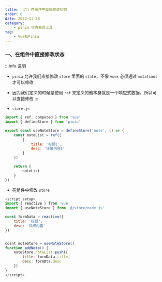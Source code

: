 ```yaml
---
title: （六）在组件中直接修改状态
order: 6
date: 2022-11-28
category:
    - pinia 状态管理工具
tag: 
    - Vue和Pinia
---
```


<!-- ![](https://image.zswei.xyz/img/202211271445584.png) -->

### 一、在组件中直接修改状态
:::info 说明
- `pinia` 允许我们直接修改 `store` 里面的 `state`，不像 `vuex` 必须通过 `mutations` 才可以修改

- 因为我们定义的时候是使用 `ref` 来定义的他本身就是一个响应式数据，所以可以直接修改
:::

- `store.js` 
```js
import { ref, computed } from 'vue'
import { defineStore } from 'pinia'

export const useNoteStore = defineStore('note', () => {
    const noteList = ref([
        {
            title: '标题1',
            desc: '详情内容1'
        }
    ])

    return {
        noteList
    }
})
```

- 在组件中修改 `store`
```js
<script setup>
import { reactive } from 'vue'
import { useNoteStore } from '@/store/node.js'

const formData = reactive({
    title: '标题',
    desc: '详细内容'
})


cosnt noteStore = useNoteStore()
function addNote() {
    noteStore.noteList.push({
        title: formData.title,
        desc: formDta.desc
    })
}
</script>
```
